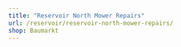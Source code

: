 ```yaml
---
title: "Reservoir North Mower Repairs"
url: /reservoir/reservoir-north-mower-repairs/
shop: Baumarkt
---
```

